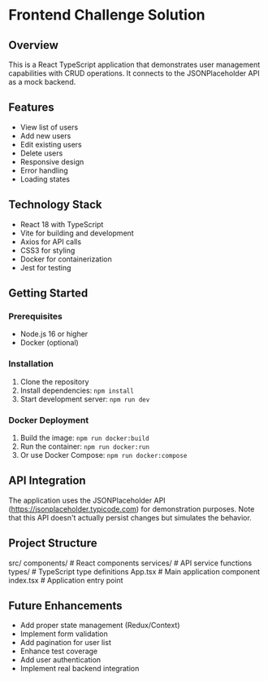 # Frontend Challenge Solution

## Overview

This is a React TypeScript application that demonstrates user management capabilities with CRUD operations. It connects to the JSONPlaceholder API as a mock backend.

## Features

- View list of users
- Add new users
- Edit existing users
- Delete users
- Responsive design
- Error handling
- Loading states

## Technology Stack

- React 18 with TypeScript
- Vite for building and development
- Axios for API calls
- CSS3 for styling
- Docker for containerization
- Jest for testing

## Getting Started

### Prerequisites

- Node.js 16 or higher
- Docker (optional)

### Installation

1. Clone the repository
2. Install dependencies: `npm install`
3. Start development server: `npm run dev`

### Docker Deployment

1. Build the image: `npm run docker:build`
2. Run the container: `npm run docker:run`
3. Or use Docker Compose: `npm run docker:compose`

## API Integration

The application uses the JSONPlaceholder API (https://jsonplaceholder.typicode.com) for demonstration purposes. Note that this API doesn't actually persist changes but simulates the behavior.

## Project Structure

src/
components/ # React components
services/ # API service functions
types/ # TypeScript type definitions
App.tsx # Main application component
index.tsx # Application entry point

## Future Enhancements

- Add proper state management (Redux/Context)
- Implement form validation
- Add pagination for user list
- Enhance test coverage
- Add user authentication
- Implement real backend integration
